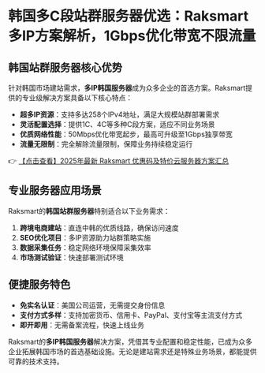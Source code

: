 # 韩国多C段站群服务器优选：Raksmart多IP方案解析，1Gbps优化带宽不限流量

## 韩国站群服务器核心优势

针对韩国市场建站需求，**多IP韩国服务器**成为众多企业的首选方案。Raksmart提供的专业级解决方案具备以下核心特点：

- **超多IP资源**：支持多达258个IPv4地址，满足大规模站群部署需求
- **灵活配置选择**：提供1C、4C等多种C段方案，适应不同业务场景
- **优质网络性能**：50Mbps优化带宽起步，最高可升级至1Gbps独享带宽
- **流量无限制**：完全解除流量限制，保障业务持续稳定运行

👉 [【点击查看】2025年最新 Raksmart 优惠码及特价云服务器方案汇总](https://bit.ly/raksmart)

## 专业服务器应用场景

Raksmart的**韩国站群服务器**特别适合以下业务需求：

1. **跨境电商建站**：直连中韩的优质线路，确保访问速度
2. **SEO优化项目**：多IP资源助力站群策略实施
3. **数据采集任务**：稳定网络环境保障采集效率
4. **市场测试验证**：快速部署测试环境

## 便捷服务特色

- **免实名认证**：美国公司运营，无需提交身份信息
- **支付方式多样**：支持加密货币、信用卡、PayPal、支付宝等主流支付方式
- **即开即用**：无需备案流程，快速上线业务

Raksmart的**多IP韩国服务器**解决方案，凭借其专业配置和稳定性能，已成为众多企业拓展韩国市场的首选基础设施。无论是建站需求还是特殊业务场景，都能提供可靠的技术支持。